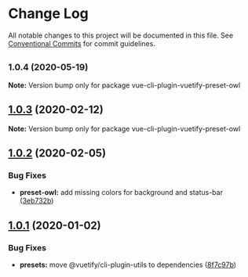 # Change Log

All notable changes to this project will be documented in this file.
See [Conventional Commits](https://conventionalcommits.org) for commit guidelines.

## <small>1.0.4 (2020-05-19)</small>

**Note:** Version bump only for package vue-cli-plugin-vuetify-preset-owl





## [1.0.3](https://github.com/vuetifyjs/vue-cli-plugin-vuetify/compare/vue-cli-plugin-vuetify-preset-owl@1.0.2...vue-cli-plugin-vuetify-preset-owl@1.0.3) (2020-02-12)

**Note:** Version bump only for package vue-cli-plugin-vuetify-preset-owl





## [1.0.2](https://github.com/vuetifyjs/vue-cli-plugin-vuetify/compare/vue-cli-plugin-vuetify-preset-owl@1.0.1...vue-cli-plugin-vuetify-preset-owl@1.0.2) (2020-02-05)


### Bug Fixes

* **preset-owl:** add missing colors for background and status-bar ([3eb732b](https://github.com/vuetifyjs/vue-cli-plugin-vuetify/commit/3eb732be8978ae686738d6b9ebc716dadbc17dd7))





## [1.0.1](https://github.com/vuetifyjs/vue-cli-plugin-vuetify/compare/vue-cli-plugin-vuetify-preset-owl@1.0.0...vue-cli-plugin-vuetify-preset-owl@1.0.1) (2020-01-02)


### Bug Fixes

* **presets:** move @vuetify/cli-plugin-utils to dependencies ([8f7c97b](https://github.com/vuetifyjs/vue-cli-plugin-vuetify/commit/8f7c97bb09bde0f166ff3300aec1c384a1fdbe3e))
